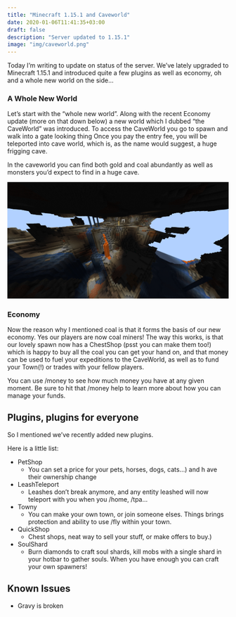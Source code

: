 ```yaml
---
title: "Minecraft 1.15.1 and Caveworld"
date: 2020-01-06T11:41:35+03:00
draft: false
description: "Server updated to 1.15.1"
image: "img/caveworld.png"
---
```

Today I’m writing to update on status of the server. We’ve lately upgraded to Minecraft 1.15.1 and introduced quite a few plugins as well as economy, oh and a whole new world on the side…
<!--more-->

### A Whole New World

Let’s start with the “whole new world”. Along with the recent Economy update (more on that down below) a new world which I dubbed “the CaveWorld” was introduced. To access the CaveWorld you go to spawn and walk into a gate looking thing Once you pay the entry fee, you will be teleported into cave world, which is, as the name would suggest, a huge frigging cave.

In the caveworld you can find both gold and coal abundantly as well as monsters you’d expect to find in a huge cave.

![View from inside caveworld](/img/caveworld1.png)

### Economy

Now the reason why I mentioned coal is that it forms the basis of our new economy. Yes our players are now coal miners! The way this works, is that our lovely spawn now has a ChestShop (psst you can make them too!) which is happy to buy all the coal you can get your hand on, and that money can be used to fuel your expeditions to the CaveWorld, as well as to fund your Town(!) or trades with your fellow players.

You can use /money to see how much money you have at any given moment. Be sure to hit that /money help to learn more about how you can manage your funds.

## Plugins, plugins for everyone

So I mentioned we’ve recently added new plugins.

Here is a little list:

* PetShop
  * You can set a price for your pets, horses, dogs, cats…) and h ave their ownership change
* LeashTeleport
  * Leashes don’t break anymore, and any entity leashed will now teleport with you when you /home, /tpa…
* Towny
  * You can make your own town, or join someone elses. Things brings protection and ability to use /fly within your town.
* QuickShop
  * Chest shops, neat way to sell your stuff, or make offers to buy.)
* SoulShard
  * Burn diamonds to craft soul shards, kill mobs with a single shard in your hotbar to gather souls. When you have enough you can craft your own spawners!

## Known Issues

* Gravy is broken
